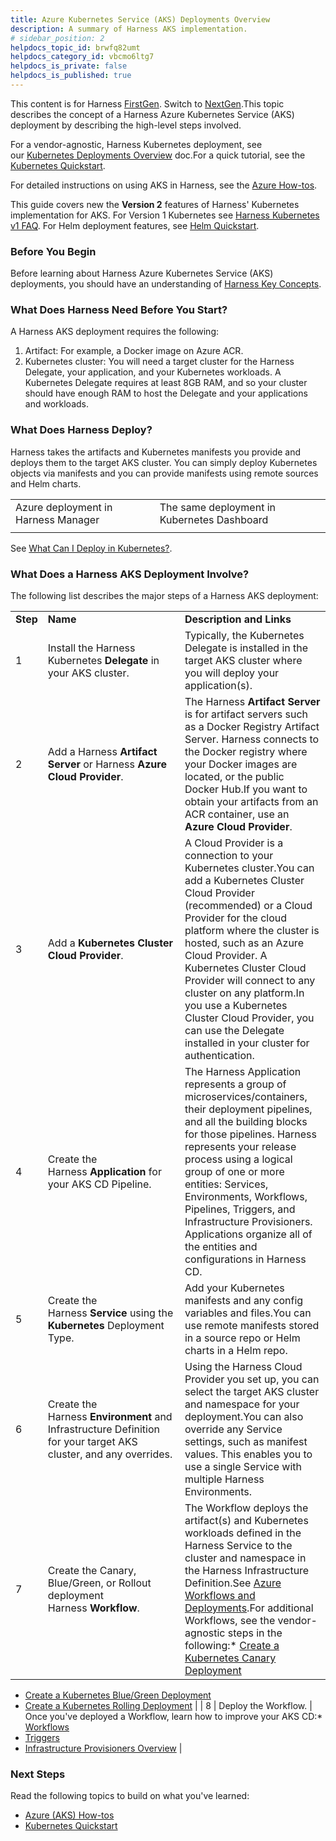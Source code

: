 ```yaml
---
title: Azure Kubernetes Service (AKS) Deployments Overview
description: A summary of Harness AKS implementation.
# sidebar_position: 2
helpdocs_topic_id: brwfq82umt
helpdocs_category_id: vbcmo6ltg7
helpdocs_is_private: false
helpdocs_is_published: true
---
```


This content is for Harness [FirstGen](/article/1fjmm4by22). Switch to [NextGen](/article/m7nkbph0ac).This topic describes the concept of a Harness Azure Kubernetes Service (AKS) deployment by describing the high-level steps involved.

For a vendor-agnostic, Harness Kubernetes deployment, see our [Kubernetes Deployments Overview](/article/wnr5n847b1-kubernetes-overview) doc.For a quick tutorial, see the [Kubernetes Quickstart](/article/7in9z2boh6-kubernetes-quickstart).

For detailed instructions on using AKS in Harness, see the [Azure How-tos](/category/gk062j3isk-azure-deployments).

This guide covers new the **Version 2** features of Harness' Kubernetes implementation for AKS. For Version 1 Kubernetes see [Harness Kubernetes v1 FAQ](/article/dtu3ud1ok7-kubernetes-and-harness-faq). For Helm deployment features, see [Helm Quickstart](/article/2aaevhygep-helm-quickstart).

### Before You Begin

Before learning about Harness Azure Kubernetes Service (AKS) deployments, you should have an understanding of [Harness Key Concepts](/article/4o7oqwih6h-harness-key-concepts).

### What Does Harness Need Before You Start?

A Harness AKS deployment requires the following:

1. Artifact: For example, a Docker image on Azure ACR.
2. Kubernetes cluster: You will need a target cluster for the Harness Delegate, your application, and your Kubernetes workloads. A Kubernetes Delegate requires at least 8GB RAM, and so your cluster should have enough RAM to host the Delegate and your applications and workloads.

### What Does Harness Deploy?

Harness takes the artifacts and Kubernetes manifests you provide and deploys them to the target AKS cluster. You can simply deploy Kubernetes objects via manifests and you can provide manifests using remote sources and Helm charts.



|  |  |
| --- | --- |
| Azure deployment in Harness Manager | The same deployment in Kubernetes Dashboard |
|  |  |

See [What Can I Deploy in Kubernetes?](/article/6ujb3c70fh).

### What Does a Harness AKS Deployment Involve?

The following list describes the major steps of a Harness AKS deployment:



|  |  |  |
| --- | --- | --- |
| **Step** | **Name** | **Description and Links** |
| 1 | Install the Harness Kubernetes **Delegate** in your AKS cluster.  | Typically, the Kubernetes Delegate is installed in the target AKS cluster where you will deploy your application(s). |
| 2 | Add a Harness **Artifact Server** or Harness **Azure Cloud Provider**. | The Harness **Artifact Server** is for artifact servers such as a Docker Registry Artifact Server. Harness connects to the Docker registry where your Docker images are located, or the public Docker Hub.If you want to obtain your artifacts from an ACR container, use an **Azure Cloud Provider**. |
| 3 | Add a **Kubernetes Cluster** **Cloud Provider**. | A Cloud Provider is a connection to your Kubernetes cluster.You can add a Kubernetes Cluster Cloud Provider (recommended) or a Cloud Provider for the cloud platform where the cluster is hosted, such as an Azure Cloud Provider. A Kubernetes Cluster Cloud Provider will connect to any cluster on any platform.In you use a Kubernetes Cluster Cloud Provider, you can use the Delegate installed in your cluster for authentication. |
| 4 | Create the Harness **Application** for your AKS CD Pipeline. | The Harness Application represents a group of microservices/containers, their deployment pipelines, and all the building blocks for those pipelines. Harness represents your release process using a logical group of one or more entities: Services, Environments, Workflows, Pipelines, Triggers, and Infrastructure Provisioners. Applications organize all of the entities and configurations in Harness CD. |
| 5 | Create the Harness **Service** using the **Kubernetes** Deployment Type. | Add your Kubernetes manifests and any config variables and files.You can use remote manifests stored in a source repo or Helm charts in a Helm repo. |
| 6 | Create the Harness **Environment** and Infrastructure Definition for your target AKS cluster, and any overrides. | Using the Harness Cloud Provider you set up, you can select the target AKS cluster and namespace for your deployment.You can also override any Service settings, such as manifest values. This enables you to use a single Service with multiple Harness Environments. |
| 7 | Create the Canary, Blue/Green, or Rollout deployment Harness **Workflow**. | The Workflow deploys the artifact(s) and Kubernetes workloads defined in the Harness Service to the cluster and namespace in the Harness Infrastructure Definition.See [Azure Workflows and Deployments](/article/x87732ti68-4-azure-workflows-and-deployments).For additional Workflows, see the vendor-agnostic steps in the following:* [Create a Kubernetes Canary Deployment](/article/2xp0oyubjj-create-a-kubernetes-canary-deployment)
* [Create a Kubernetes Blue/Green Deployment](/article/ukftzrngr1-create-a-kubernetes-blue-green-deployment)
* [Create a Kubernetes Rolling Deployment](/article/dl0l34ge8l-create-a-kubernetes-rolling-deployment)
 |
| 8 | Deploy the Workflow. | Once you've deployed a Workflow, learn how to improve your AKS CD:* [Workflows](/article/m220i1tnia-workflow-configuration)
* [Triggers](/article/xerirloz9a-add-a-trigger-2)
* [Infrastructure Provisioners Overview](/article/o22jx8amxb-add-an-infra-provisioner)
 |

### Next Steps

Read the following topics to build on what you've learned:

* [Azure (AKS) How-tos](/category/gk062j3isk-azure-deployments)
* [Kubernetes Quickstart](/article/7in9z2boh6-kubernetes-quickstart)

